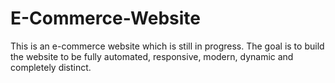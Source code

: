 # E-Commerce-Website
This is an e-commerce website which is still in progress. The goal is to build the website to be fully automated, responsive, modern, dynamic and completely distinct.
